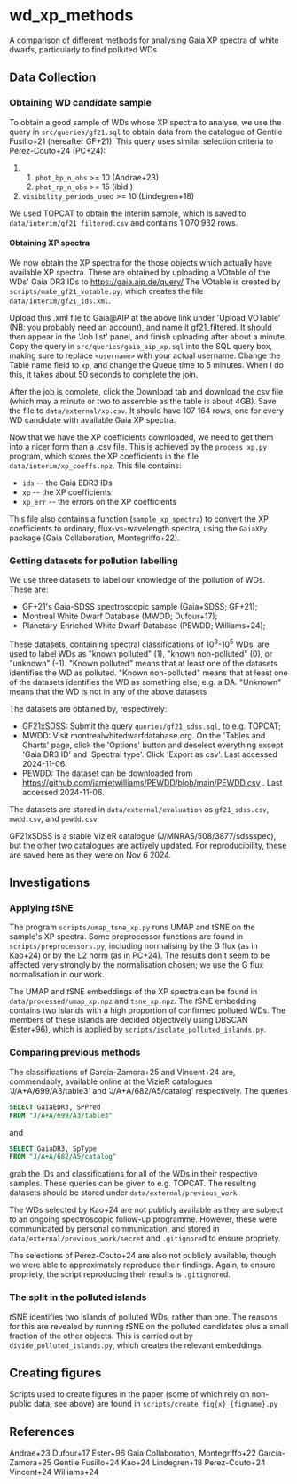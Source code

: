 # wd_xp_methods
A comparison of different methods for analysing Gaia XP spectra of white dwarfs, particularly to find polluted WDs

## Data Collection

### Obtaining WD candidate sample

To obtain a good sample of WDs whose XP spectra to analyse, we use the query in `src/queries/gf21.sql` to obtain data from the catalogue of Gentile Fusillo+21 (hereafter GF+21).
This query uses similar selection criteria to Pérez-Couto+24 (PC+24):

1. 1. `phot_bp_n_obs` >= 10  (Andrae+23)
   2. `phot_rp_n_obs` >= 15  (ibid.)
2. `visibility_periods_used` >= 10  (Lindegren+18)

We used TOPCAT to obtain the interim sample, which is saved to `data/interim/gf21_filtered.csv` and contains 1 070 932 rows.

#### Obtaining XP spectra

We now obtain the XP spectra for the those objects which actually have available XP spectra.
These are obtained by uploading a VOtable of the WDs' Gaia DR3 IDs to https://gaia.aip.de/query/
The VOtable is created by `scripts/make_gf21_votable.py`, which creates the file `data/interim/gf21_ids.xml`.

Upload this .xml file to Gaia@AIP at the above link under 'Upload VOTable' (NB: you probably need an account), and name it gf21_filtered.
It should then appear in the 'Job list' panel, and finish uploading after about a minute.
Copy the query in `src/queries/gaia_aip_xp.sql` into the SQL query box, making sure to replace `<username>` with your actual username.
Change the Table name field to `xp`, and change the Queue time to 5 minutes.
When I do this, it takes about 50 seconds to complete the join.

After the job is complete, click the Download tab and download the csv file (which may a minute or two to assemble as the table is about 4GB).
Save the file to `data/external/xp.csv`.
It should have 107 164 rows, one for every WD candidate with available Gaia XP spectra.

Now that we have the XP coefficients downloaded, we need to get them into a nicer form than a .csv file.
This is achieved by the `process_xp.py` program, which stores the XP coefficients in the file `data/interim/xp_coeffs.npz`. This file contains:
- `ids` -- the Gaia EDR3 IDs
- `xp` -- the XP coefficients
- `xp_err` -- the errors on the XP coefficients

This file also contains a function (`sample_xp_spectra`) to convert the XP coefficients to ordinary, flux-vs-wavelength spectra, using the `GaiaXPy` package (Gaia Collaboration, Montegriffo+22).


### Getting datasets for pollution labelling

We use three datasets to label our knowledge of the pollution of WDs. These are:
- GF+21's Gaia-SDSS spectroscopic sample (Gaia+SDSS; GF+21);
- Montreal White Dwarf Database (MWDD; Dufour+17);
- Planetary-Enriched White Dwarf Database (PEWDD; Williams+24);

These datasets, containing spectral classifications of $10^3$-$10^5$ WDs, are used to label WDs as "known polluted" (1), "known non-polluted" (0), or "unknown" (-1).
"Known polluted" means that at least one of the datasets identifies the WD as polluted. 
"Known non-polluted" means that at least one of the datasets identifies the WD as something else, e.g. a DA.
"Unknown" means that the WD is not in any of the above datasets

The datasets are obtained by, respectively:
- GF21xSDSS: Submit the query `queries/gf21_sdss.sql`, to e.g. TOPCAT;
- MWDD: Visit montrealwhitedwarfdatabase.org. On the 'Tables and Charts' page, click the 'Options' button and deselect everything except 'Gaia DR3 ID' and 'Spectral type'. Click 'Export as csv'. Last accessed 2024-11-06.
- PEWDD: The dataset can be downloaded from https://github.com/jamietwilliams/PEWDD/blob/main/PEWDD.csv . Last accessed 2024-11-06.

The datasets are stored in `data/external/evaluation` as `gf21_sdss.csv`, `mwdd.csv`, and `pewdd.csv`.

GF21xSDSS is a stable VizieR catalogue (J/MNRAS/508/3877/sdssspec), but the other two catalogues are actively updated. For reproducibility, these are saved here as they were on Nov 6 2024.


## Investigations

### Applying $t$SNE 

The program `scripts/umap_tsne_xp.py` runs UMAP and tSNE on the sample's XP spectra.
Some preprocessor functions are found in `scripts/preprocessors.py`, including normalising by the G flux (as in Kao+24) or by the L2 norm (as in PC+24).
The results don't seem to be affected very strongly by the normalisation chosen; we use the G flux normalisation in our work.

The UMAP and $t$SNE embeddings of the XP spectra can be found in `data/processed/umap_xp.npz` and `tsne_xp.npz`.
The $t$SNE embedding contains two islands with a high proportion of confirmed polluted WDs.
The members of these islands are decided objectively using DBSCAN (Ester+96), which is applied by `scripts/isolate_polluted_islands.py`.

### Comparing previous methods

The classifications of García-Zamora+25 and Vincent+24 are, commendably, available online at the VizieR catalogues 'J/A+A/699/A3/table3' and 'J/A+A/682/A5/catalog' respectively. The queries
```sql
SELECT GaiaEDR3, SPPred
FROM "J/A+A/699/A3/table3"
```
and
```sql
SELECT GaiaDR3, SpType
FROM "J/A+A/682/A5/catalog"
```
grab the IDs and classifications for all of the WDs in their respective samples. These queries can be given to e.g. TOPCAT.
The resulting datasets should be stored under `data/external/previous_work`.

The WDs selected by Kao+24 are not publicly available as they are subject to an ongoing spectroscopic follow-up programme.
However, these were communicated by personal communication, and stored in `data/external/previous_work/secret` and `.gitignore`d to ensure propriety.

The selections of Pérez-Couto+24 are also not publicly available, though we were able to approximately reproduce their findings.
Again, to ensure propriety, the script reproducing their results is `.gitignore`d.


### The split in the polluted islands

$t$SNE identifies two islands of polluted WDs, rather than one.
The reasons for this are revealed by running $t$SNE on the polluted candidates plus a small fraction of the other objects.
This is carried out by `divide_polluted_islands.py`, which creates the relevant embeddings.


## Creating figures

Scripts used to create figures in the paper (some of which rely on non-public data, see above) are found in `scripts/create_fig{x}_{figname}.py`



## References

Andrae+23
Dufour+17
Ester+96
Gaia Collaboration, Montegriffo+22
García-Zamora+25
Gentile Fusillo+24
Kao+24
Lindegren+18
Perez-Couto+24
Vincent+24
Williams+24